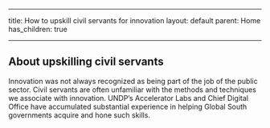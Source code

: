 
---
title: How to upskill civil servants for innovation
layout: default
parent: Home
has_children: true

---

## About upskilling civil servants

Innovation was not always recognized as being part of the job of the public sector. Civil servants are often unfamiliar with the methods and techniques we associate with innovation. UNDP’s Accelerator Labs and Chief Digital Office have accumulated substantial experience in helping Global South governments acquire and hone such skills.   
